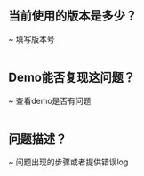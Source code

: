 ## 当前使用的版本是多少？
~ 填写版本号

```

```

## Demo能否复现这问题？
~ 查看demo是否有问题

```

```

## 问题描述？
~ 问题出现的步骤或者提供错误log

```

```




